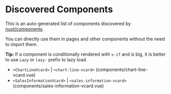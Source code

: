 # Discovered Components

This is an auto-generated list of components discovered by [nuxt/components](https://github.com/nuxt/components).

You can directly use them in pages and other components without the need to import them.

**Tip:** If a component is conditionally rendered with `v-if` and is big, it is better to use `Lazy` or `lazy-` prefix to lazy load.

- `<ChartLineVcard>` | `<chart-line-vcard>` (components/chart-line-vcard.vue)
- `<SalesInformationVcard>` | `<sales-information-vcard>` (components/sales-information-vcard.vue)
